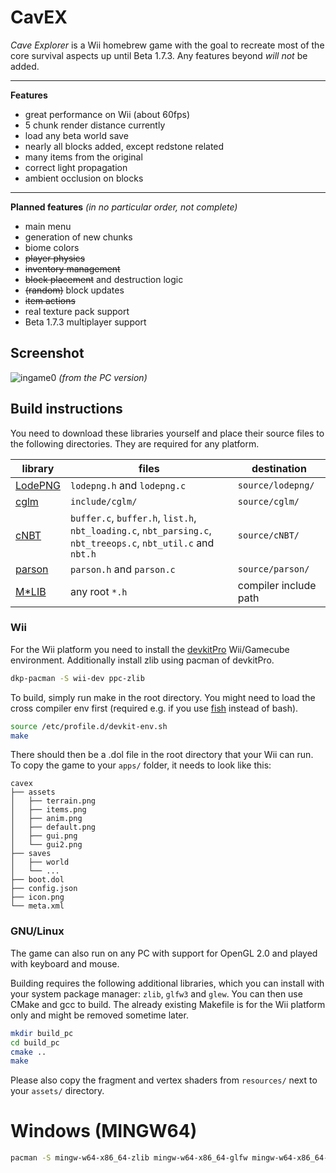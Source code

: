 # CavEX

*Cave Explorer* is a Wii homebrew game with the goal to recreate most of the core survival aspects up until Beta 1.7.3. Any features beyond *will not* be added.

---

**Features**
* great performance on Wii (about 60fps)
* 5 chunk render distance currently
* load any beta world save
* nearly all blocks added, except redstone related
* many items from the original
* correct light propagation
* ambient occlusion on blocks

---

**Planned features** *(in no particular order, not complete)*
* main menu
* generation of new chunks
* biome colors
* ~~player physics~~
* ~~inventory management~~
* ~~block placement~~ and destruction logic
* ~~(random)~~ block updates
* ~~item actions~~
* real texture pack support
* Beta 1.7.3 multiplayer support

## Screenshot

![ingame0](docs/ingame0.png)
*(from the PC version)*

## Build instructions

You need to download these libraries yourself and place their source files to the following directories. They are required for any platform.

| library | files | destination |
| --- | --- | --- |
| [LodePNG](https://github.com/lvandeve/lodepng) | `lodepng.h` and `lodepng.c` | `source/lodepng/` |
| [cglm](https://github.com/recp/cglm) | `include/cglm/` | `source/cglm/` |
| [cNBT](https://github.com/chmod222/cNBT) | `buffer.c`, `buffer.h`, `list.h`, `nbt_loading.c`, `nbt_parsing.c`, `nbt_treeops.c`, `nbt_util.c` and `nbt.h` | `source/cNBT/` |
| [parson](https://github.com/kgabis/parson) | `parson.h` and `parson.c` | `source/parson/` |
| [M*LIB](https://github.com/P-p-H-d/mlib) | any root `*.h` | compiler include path |

### Wii

For the Wii platform you need to install the [devkitPro](https://devkitpro.org/wiki/Getting_Started) Wii/Gamecube environment. Additionally install zlib using pacman of devkitPro.

```bash
dkp-pacman -S wii-dev ppc-zlib
```

To build, simply run make in the root directory. You might need to load the cross compiler env first (required e.g. if you use [fish](https://fishshell.com/) instead of bash).

```bash
source /etc/profile.d/devkit-env.sh
make
```

There should then be a .dol file in the root directory that your Wii can run. To copy the game to your `apps/` folder, it needs to look like this:
```
cavex
├── assets
│   ├── terrain.png
│   ├── items.png
│   ├── anim.png
│   ├── default.png
│   ├── gui.png
│   └── gui2.png
├── saves
│   ├── world
│   └── ...
├── boot.dol
├── config.json
├── icon.png
└── meta.xml
```

### GNU/Linux

The game can also run on any PC with support for OpenGL 2.0 and played with keyboard and mouse.

Building requires the following additional libraries, which you can install with your system package manager: `zlib`, `glfw3` and `glew`. You can then use CMake and gcc to build. The already existing Makefile is for the Wii platform only and might be removed sometime later.

```bash
mkdir build_pc
cd build_pc
cmake ..
make
```

Please also copy the fragment and vertex shaders from `resources/` next to your `assets/` directory.

# Windows (MINGW64)

```sh
pacman -S mingw-w64-x86_64-zlib mingw-w64-x86_64-glfw mingw-w64-x86_64-glew mingw-w64-x86_64-cmake mingw-w64-x86_64-gcc mingw-w64-x86_64-winpthreads
```